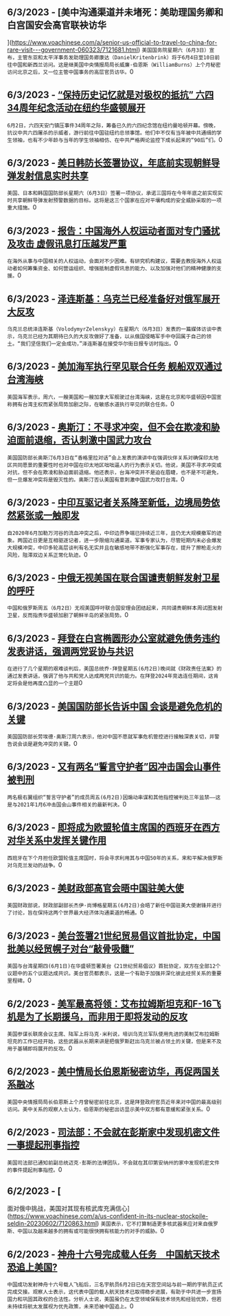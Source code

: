 
  ## 6/3/2023 - [美中沟通渠道并未堵死：美助理国务卿和白宫国安会高官联袂访华
](https://www.voachinese.com/a/senior-us-official-to-travel-to-china-for-rare-visit---government-060323/7121681.html)
 ```美国国务院星期六（6月3日）宣布，主管东亚和太平洋事务发助理国务卿康达（DanielKritenbrink）将于6月4日至10日前往中国和新西兰访问。这是继美国中央情报局局长威廉·伯恩斯（WilliamBurns）上个月秘密访问北京之后，又一位主管中国事务的高层官员访华。```0
  ## 6/3/2023 - [“保持历史记忆就是对极权的抵抗” 六四34周年纪念活动在纽约华盛顿展开](https://www.voachinese.com/a/june4th-commemorative-events-in-ny-dc-20230603/7121614.html)
 ```6月2日，六四天安门镇压事件34周年之际，筹备已久的六四纪念馆在纽约曼哈顿开幕。傍晚，抗议中共六四屠杀的示威者，游行前往中国驻纽约总领事馆。他们中不仅有当年被中共通缉的学生领袖，也有不少年龄与当年的学生领袖相仿、在中共严格舆论监控下成长起来的“90后”们。```0
  ## 6/3/2023 - [美日韩防长签署协议，年底前实现朝鲜导弹发射信息实时共享](https://www.voachinese.com/a/us-japan-s-korea-aim-to-share-n-korea-missile-warning-data-060323/7121625.html)
 ```美国、日本和韩国国防部长星期六（6月3日）签署一项协议，承诺三国将在今年年底之前实现实时共享朝鲜导弹发射预警数据的目标。这将是这三个国家在应对平壤构成的安全威胁采取的一项重大措施。```0
  ## 6/3/2023 - [报告：中国海外人权运动者面对专门骚扰及攻击 虚假讯息打压越发严重](https://www.voachinese.com/a/overseas-human-right-activists-on-china-face-transnational-repressions-060323/7121594.html)
 ```在海外从事与中国相关的人权运动，会面对不少困难。有研究机构建议，需要去教授海外人权运动者如何筹集资金、如何营运组织、增强抵制虚假讯息的能力、以及加强对他们的精神健康的支援。```0
  ## 6/3/2023 - [泽连斯基：乌克兰已经准备好对俄军展开大反攻](https://www.voachinese.com/a/zelenskyy-says-ukraine-ready-to-launch-counteroffensive-060323/7121533.html)
 ```乌克兰总统泽连斯基（VolodymyrZelenskyy）在星期六（6月3日）发表的一篇媒体访谈中表示，乌克兰已经为其期待已久的大反攻做好了准备，以从俄国侵略军手中夺回属于自己的领土。“我们坚信我们一定会成功，”泽连斯基在接受华尔街日报专访时指出。```0
  ## 6/3/2023 - [美加海军执行罕见联合任务 舰船双双通过台湾海峡](https://www.voachinese.com/a/us-canadian-navies-stage-rare-joint-mission-through-taiwan-strait-20230603/7121461.html)
 ```美国海军表示，周六，一艘美国和一艘加拿大军舰驶过台湾海峡，这是在北京和华盛顿因中国宣称拥有台湾主权而紧张局势加剧之际，在敏感水道执行罕见的联合任务。```0
  ## 6/3/2023 - [奥斯汀：不寻求冲突，但不会在欺凌和胁迫面前退缩，否认刺激中国武力攻台 ](https://www.voachinese.com/a/us-china-shangri-la-dialogue-taiwan-south-china-sea-20230603/7121408.html)
 ```美国国防部长奥斯汀6月3日在“香格里拉对话”会上发表的演讲中在强调伙伴关系对确保印太地区共同愿景的重要性时也对中国在印太地区咄咄逼人的行为表示关切。他说，美国不寻求冲突或对抗，但不会在欺凌和胁迫面前退缩。他还表示，台海冲突并不是迫在眉睫，也不是不可避免，但一旦爆发冲突将是毁灭性的。奥斯汀否认美国有意刺激中国武力攻打台湾。```0
  ## 6/3/2023 - [中印互驱记者关系降至新低，边境局势依然紧张或一触即发 ](https://www.voachinese.com/a/as-india-and-china-rivalry-escalates-will-new-delhi-and-beijing-slip-into-another-border-conflict-soon-/7121047.html)
 ```自2020年6月加勒万河谷的流血冲突之后，中印边界争端已持续近三年，且仍无大规模撤军的迹象。两国近日更是互相驱逐记者，进一步限缩沟通渠道。军事专家认为，尽管短期内未必会爆发大规模冲突，中印多轮高层谈判有名无实并且在敏感地带不断强化军事存在，提升了擦枪走火的风险，阻滞双边关系正常化轨迹。```0
  ## 6/3/2023 - [中俄无视美国在联合国谴责朝鲜发射卫星的呼吁](https://www.voachinese.com/a/china-and-russia-ignore-us-call-at-un-to-condemn-north-korea-launch-20230602/7121345.html)
 ```中国和俄罗斯周五（6月2日）无视美国呼吁联合国安理会团结起来，共同谴责朝鲜本周试图发射卫星，反而指责华盛顿加剧了朝鲜半岛的紧张局势。```0
  ## 6/3/2023 - [拜登在白宫椭圆形办公室就避免债务违约发表讲话，强调两党妥协与共识](https://www.voachinese.com/a/biden-highlights-compromise-in-oval-office-remarks-on-us-avoiding-default-20230602/7121372.html)
 ```在进行了几个星期的艰难谈判后，美国总统乔·拜登星期五(6月2日)晚间就《财政责任法案》的通过发表讲话，强调了他与共和党人达成两党共识的能力。在拜登2024年竞选连任期间，这肯定将会是他再度凸显的一个主题```0
  ## 6/3/2023 - [美国国防部长告诉中国 会谈是避免危机的关键](https://www.voachinese.com/a/u-s-defense-chief-slams-china-for-lack-of-military-dialog-20230602/7121371.html)
 ```美国国防部长劳埃德·奥斯汀周六表示，他对中国不愿就军事危机管控进行接触深表关切，并警告说会谈是避免冲突的关键。```0
  ## 6/3/2023 - [又有两名“誓言守护者”因冲击国会山事件被判刑](https://www.voachinese.com/a/oath-keepers-convicted-of-storming-capitol-get-latest-extremist-sentencings-20230602/7121343.html)
 ```两名极右翼组织“誓言守护者”的成员周五(6月2日)因煽动串谋和其他指控被判处三年监禁——这是与2021年1月6冲击国会山事件相关的最新判决。```0
  ## 6/3/2023 - [即将成为欧盟轮值主席国的西班牙在西方对华关系中发挥关键作用](https://www.voachinese.com/a/spain-plays-key-role-for-west-in-relations-with-china-20230602/7121049.html)
 ```西班牙在下个月担任欧盟轮值主席国时，将会寻求利用其与中国50年的关系，来和平解决俄罗斯对乌克兰发动的战争。```0
  ## 6/3/2023 - [美财政部高官会晤中国驻美大使](https://www.voachinese.com/a/us-treasury-official-meets-with-china-s-new-ambassador-in-washington-20230602/7121331.html)
 ```美国财政部说，财政部副部长杰伊·尚博格星期五(6月2日)会晤了新任中国驻美大使谢锋并进行了讨论，旨在保持这两个世界最大经济体沟通渠道的畅通。```0
  ## 6/3/2023 - [美台签署21世纪贸易倡议首批协定，中国批美以经贸幌子对台“敲骨吸髓”](https://www.voachinese.com/a/us-taiwan-signed-trade-deal-which-beijing-said-it-strongly-opposes-20230602/7121058.html)
 ```美国与台湾星期四(6月1日)在华盛顿签署美台《21世纪贸易倡议》首批协定，双方在全部12个议题中的五个议题达成共识。美台官员都表示，这是一个有助于加强并深化彼此经贸关系的重要里程碑。```0
  ## 6/2/2023 - [美军最高将领：艾布拉姆斯坦克和F-16飞机是为了长期援乌，而非用于即将发动的反攻](https://www.voachinese.com/a/us-tanks-f-16s-part-of-long-term-aid-for-ukraine-not-upcoming-offensive-20230602/7121063.html)
 ```美国参谋长联席会议主席、陆军上将马克·米利说，培训乌克兰军队使用先进的美制艾布拉姆斯坦克的工作已经开始，这些武器从长期来讲是把俄罗斯赶出乌克兰被占领土的关键，但是来不及用于基辅即将展开的反攻。```0
  ## 6/2/2023 - [美中情局长伯恩斯秘密访华，再促两国关系融冰](https://www.voachinese.com/a/cia-dir-burns-secret-china-visit-shows-us-china-will-improve-relation-20230602/7120539.html)
 ```美国中央情报局局长伯恩斯上个月曾秘密前往北京，这是拜登政府官员近年来对中国的最高级别访问。美中关系的观察人士认为，伯恩斯的秘密出访显示美中双方都有意缓和紧张关系。```0
  ## 6/2/2023 - [司法部：不会就在彭斯家中发现机密文件一事提起刑事指控](https://www.voachinese.com/a/justice-dept-won-t-charge-pence-over-handling-of-classified-documents-20230602/7120987.html)
 ```美国司法部已通知前副总统迈克·彭斯的法律团队，不会就在其印第安纳州的家中发现机密文件的事件提起刑事指控。```0
  ## 6/2/2023 - [
面对俄中挑战，美国对其现有核武库充满信心](https://www.voachinese.com/a/us-confident-in-its-nuclear-stockpile-seldin-20230602/7120863.html)
 ```美国表示，它不打算制造更多核武器来应对来自俄罗斯、中国以及越来越多的拥有或可能很快拥有核能力的对手的威胁。```0
  ## 6/2/2023 - [神舟十六号完成载人任务　中国航天技术恐追上美国?](https://www.voachinese.com/a/china-launches-shenzhou-16-mission/7120934.html)
 ```中国成功发射神舟十六号载人飞船后，三名宇航员6月2日已在天宫空间站与前一期的宇航员正式完成交接。观察人士表示，这代表中国的载人航天技术已取得稳步进展，有助于中共进一步宣扬国力和巩固其政权的合法性。分析人士说，美国虽仍在太空领域保有技术领先和经验优势，但若未持续将航太发展视为优先政策，未来恐被中国追上。```0